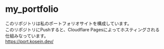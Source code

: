 # my_portfolio
このリポジトリは私のポートフォリオサイトを構成しています。  
このリポジトリにPushすると、Cloudflare Pagesによってホスティングされる仕組みなっています。  
https://port.kosein.dev/